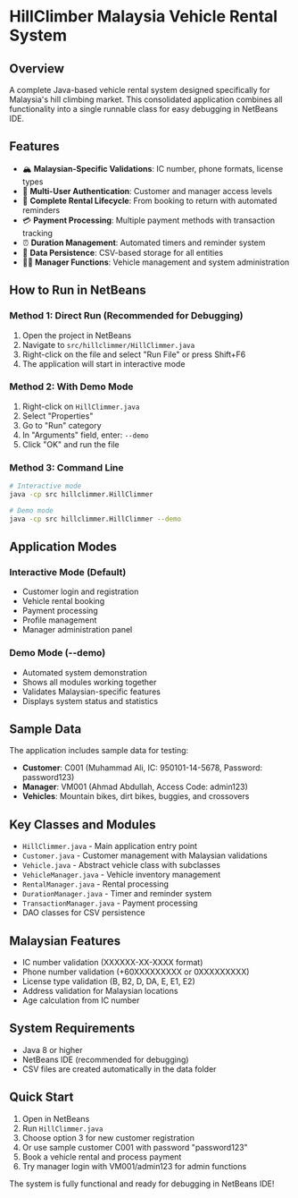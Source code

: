 # HillClimber Malaysia Vehicle Rental System

## Overview
A complete Java-based vehicle rental system designed specifically for Malaysia's hill climbing market. This consolidated application combines all functionality into a single runnable class for easy debugging in NetBeans IDE.

## Features
- 🏔️ **Malaysian-Specific Validations**: IC number, phone formats, license types
- 👥 **Multi-User Authentication**: Customer and manager access levels
- 🚗 **Complete Rental Lifecycle**: From booking to return with automated reminders
- 💳 **Payment Processing**: Multiple payment methods with transaction tracking
- ⏰ **Duration Management**: Automated timers and reminder system
- 💾 **Data Persistence**: CSV-based storage for all entities
- 👨‍💼 **Manager Functions**: Vehicle management and system administration

## How to Run in NetBeans

### Method 1: Direct Run (Recommended for Debugging)
1. Open the project in NetBeans
2. Navigate to `src/hillclimmer/HillClimmer.java`
3. Right-click on the file and select "Run File" or press Shift+F6
4. The application will start in interactive mode

### Method 2: With Demo Mode
1. Right-click on `HillClimmer.java`
2. Select "Properties"
3. Go to "Run" category
4. In "Arguments" field, enter: `--demo`
5. Click "OK" and run the file

### Method 3: Command Line
```bash
# Interactive mode
java -cp src hillclimmer.HillClimmer

# Demo mode
java -cp src hillclimmer.HillClimmer --demo
```

## Application Modes

### Interactive Mode (Default)
- Customer login and registration
- Vehicle rental booking
- Payment processing
- Profile management
- Manager administration panel

### Demo Mode (--demo)
- Automated system demonstration
- Shows all modules working together
- Validates Malaysian-specific features
- Displays system status and statistics

## Sample Data
The application includes sample data for testing:
- **Customer**: C001 (Muhammad Ali, IC: 950101-14-5678, Password: password123)
- **Manager**: VM001 (Ahmad Abdullah, Access Code: admin123)
- **Vehicles**: Mountain bikes, dirt bikes, buggies, and crossovers

## Key Classes and Modules
- `HillClimmer.java` - Main application entry point
- `Customer.java` - Customer management with Malaysian validations
- `Vehicle.java` - Abstract vehicle class with subclasses
- `VehicleManager.java` - Vehicle inventory management
- `RentalManager.java` - Rental processing
- `DurationManager.java` - Timer and reminder system
- `TransactionManager.java` - Payment processing
- DAO classes for CSV persistence

## Malaysian Features
- IC number validation (XXXXXX-XX-XXXX format)
- Phone number validation (+60XXXXXXXXX or 0XXXXXXXXX)
- License type validation (B, B2, D, DA, E, E1, E2)
- Address validation for Malaysian locations
- Age calculation from IC number

## System Requirements
- Java 8 or higher
- NetBeans IDE (recommended for debugging)
- CSV files are created automatically in the data folder

## Quick Start
1. Open in NetBeans
2. Run `HillClimmer.java`
3. Choose option 3 for new customer registration
4. Or use sample customer C001 with password "password123"
5. Book a vehicle rental and process payment
6. Try manager login with VM001/admin123 for admin functions

The system is fully functional and ready for debugging in NetBeans IDE!
